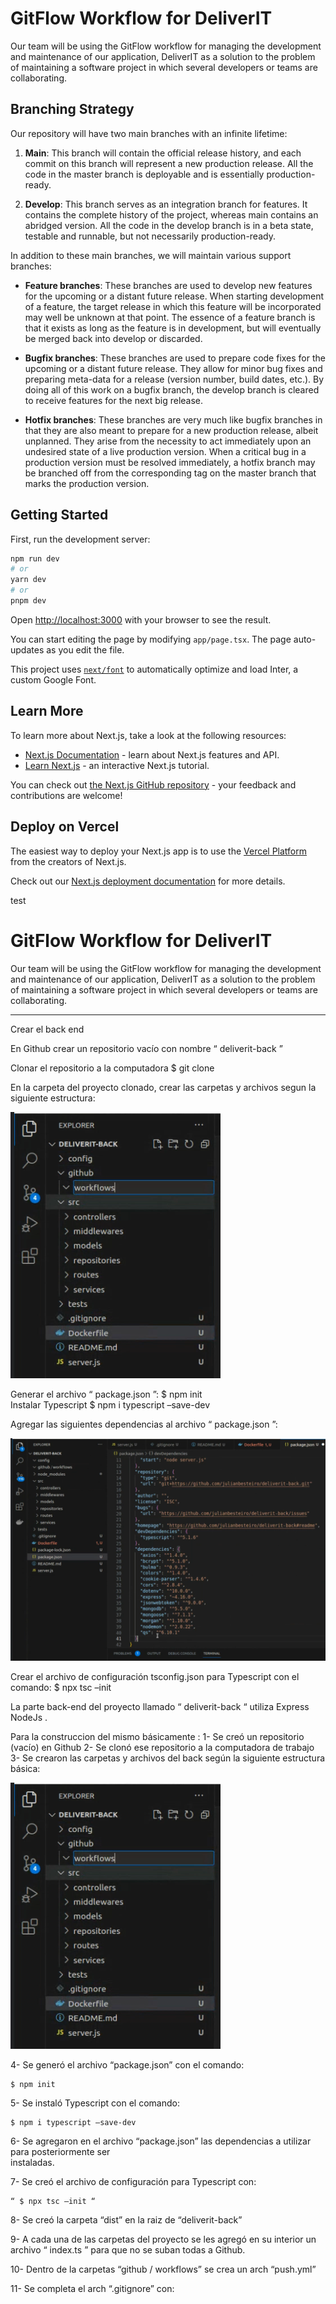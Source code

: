 # GitFlow Workflow for DeliverIT

Our team will be using the GitFlow workflow for managing the development and maintenance of our application, DeliverIT as a solution to the problem of maintaining a software project in which several developers or teams are collaborating.

## Branching Strategy

Our repository will have two main branches with an infinite lifetime:

1. **Main**: This branch will contain the official release history, and each commit on this branch will represent a new production release. All the code in the master branch is deployable and is essentially production-ready.

2. **Develop**: This branch serves as an integration branch for features. It contains the complete history of the project, whereas main contains an abridged version. All the code in the develop branch is in a beta state, testable and runnable, but not necessarily production-ready.

In addition to these main branches, we will maintain various support branches:

- **Feature branches**: These branches are used to develop new features for the upcoming or a distant future release. When starting development of a feature, the target release in which this feature will be incorporated may well be unknown at that point. The essence of a feature branch is that it exists as long as the feature is in development, but will eventually be merged back into develop or discarded.

- **Bugfix branches**: These branches are used to prepare code fixes for the upcoming or a distant future release. They allow for minor bug fixes and preparing meta-data for a release (version number, build dates, etc.). By doing all of this work on a bugfix branch, the develop branch is cleared to receive features for the next big release.

- **Hotfix branches**: These branches are very much like bugfix branches in that they are also meant to prepare for a new production release, albeit unplanned. They arise from the necessity to act immediately upon an undesired state of a live production version. When a critical bug in a production version must be resolved immediately, a hotfix branch may be branched off from the corresponding tag on the master branch that marks the production version.

## Getting Started

First, run the development server:

```bash
npm run dev
# or
yarn dev
# or
pnpm dev
```

Open [http://localhost:3000](http://localhost:3000) with your browser to see the result.

You can start editing the page by modifying `app/page.tsx`. The page auto-updates as you edit the file.

This project uses [`next/font`](https://nextjs.org/docs/basic-features/font-optimization) to automatically optimize and load Inter, a custom Google Font.

## Learn More

To learn more about Next.js, take a look at the following resources:

- [Next.js Documentation](https://nextjs.org/docs) - learn about Next.js features and API.
- [Learn Next.js](https://nextjs.org/learn) - an interactive Next.js tutorial.

You can check out [the Next.js GitHub repository](https://github.com/vercel/next.js/) - your feedback and contributions are welcome!

## Deploy on Vercel

The easiest way to deploy your Next.js app is to use the [Vercel Platform](https://vercel.com/new?utm_medium=default-template&filter=next.js&utm_source=create-next-app&utm_campaign=create-next-app-readme) from the creators of Next.js.

Check out our [Next.js deployment documentation](https://nextjs.org/docs/deployment) for more details.

test

# GitFlow Workflow for DeliverIT

Our team will be using the GitFlow workflow for managing the development and maintenance of our application, DeliverIT as a solution to the problem of maintaining a software project in which several developers or teams are collaborating.

----------------------------------------------------------------------------------


Crear el back end

En Github crear un repositorio vacío con nombre “ deliverit-back ”

Clonar el repositorio a la computadora		$ git clone		

En la carpeta del proyecto clonado, crear las carpetas y archivos segun la siguiente estructura:

![Alt text](image-2.png)

Generar el archivo “ package.json ”:			$ npm init 		
Instalar Typescript					$ npm i typescript –save-dev

Agregar las siguientes dependencias al archivo “ package.json ”:

![Alt text](image-3.png)

Crear el archivo de configuración tsconfig.json para Typescript con el comando:
	$ npx tsc –init


La parte back-end del proyecto llamado “ deliverit-back “ utiliza Express  NodeJs . 

Para la construccion del mismo básicamente :
1- Se creó un repositorio (vacío) en Github 
2- Se clonó ese repositorio a la computadora de trabajo
3- Se crearon las carpetas y archivos del back según la siguiente estructura básica:

![Alt text](image-4.png)

4- Se generó el archivo “package.json” con el comando:

	$ npm init

5- Se instaló Typescript con el comando:

	$ npm i typescript –save-dev

6- Se agregaron en el archivo “package.json” las dependencias a utilizar para posteriormente ser   
     instaladas.

7- Se creó el archivo de configuración para Typescript con:

	“ $ npx tsc –init “ 

8- Se creó la carpeta “dist” en la raiz de  “deliverit-back”

9- A cada una de las carpetas del proyecto se les agregó en su interior un archivo “ index.ts ” para 
    que no se suban todas a Github.

10- Dentro de la carpetas “github / workflows” se crea un arch “push.yml”

11- Se completa el arch “.gitignore” con: